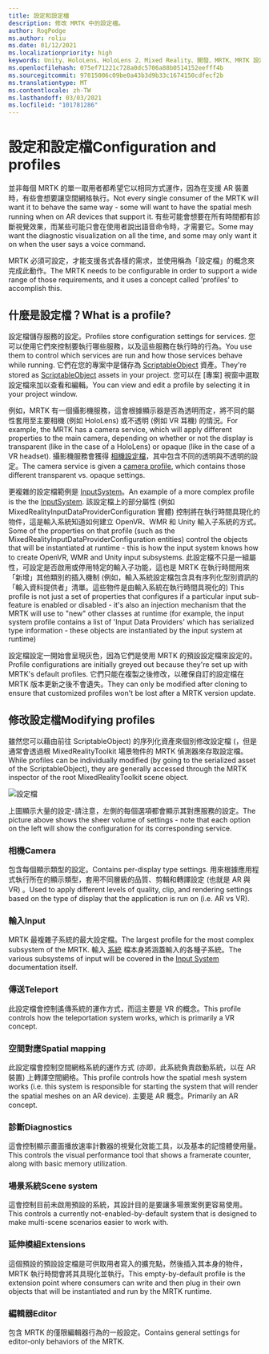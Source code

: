 ```yaml
---
title: 設定和設定檔
description: 修改 MRTK 中的設定檔。
author: RogPodge
ms.author: roliu
ms.date: 01/12/2021
ms.localizationpriority: high
keywords: Unity、HoloLens、HoloLens 2、Mixed Reality、開發、MRTK、MRTK 設定檔
ms.openlocfilehash: 075ef71221c728a0dc5706a88b0514152eefff4b
ms.sourcegitcommit: 97815006c09be0a43b3d9b33c1674150cdfecf2b
ms.translationtype: MT
ms.contentlocale: zh-TW
ms.lasthandoff: 03/03/2021
ms.locfileid: "101781286"
---
```

# <a name="configuration-and-profiles"></a><span data-ttu-id="6268b-104">設定和設定檔</span><span class="sxs-lookup"><span data-stu-id="6268b-104">Configuration and profiles</span></span>

<span data-ttu-id="6268b-105">並非每個 MRTK 的單一取用者都希望它以相同方式運作，因為在支援 AR 裝置時，有些會想要讓空間網格執行。</span><span class="sxs-lookup"><span data-stu-id="6268b-105">Not every single consumer of the MRTK will want it to behave the same way - some will want to have the spatial mesh running when on AR devices that support it.</span></span> <span data-ttu-id="6268b-106">有些可能會想要在所有時間都有診斷視覺效果，而某些可能只會在使用者說出語音命令時，才需要它。</span><span class="sxs-lookup"><span data-stu-id="6268b-106">Some may want the diagnostic visualization on all the time, and some may only want it on when the user says a voice command.</span></span>

<span data-ttu-id="6268b-107">MRTK 必須可設定，才能支援各式各樣的需求，並使用稱為「設定檔」的概念來完成此動作。</span><span class="sxs-lookup"><span data-stu-id="6268b-107">The MRTK needs to be configurable in order to support a wide range of those requirements, and it uses a concept called 'profiles' to accomplish this.</span></span>

## <a name="what-is-a-profile"></a><span data-ttu-id="6268b-108">什麼是設定檔？</span><span class="sxs-lookup"><span data-stu-id="6268b-108">What is a profile?</span></span>

<span data-ttu-id="6268b-109">設定檔儲存服務的設定。</span><span class="sxs-lookup"><span data-stu-id="6268b-109">Profiles store configuration settings for services.</span></span> <span data-ttu-id="6268b-110">您可以使用它們來控制要執行哪些服務，以及這些服務在執行時的行為。</span><span class="sxs-lookup"><span data-stu-id="6268b-110">You use them to control which services are run and how those services behave while running.</span></span> <span data-ttu-id="6268b-111">它們在您的專案中是儲存為 [ScriptableObject](https://docs.unity3d.com/Manual/class-ScriptableObject.html) 資產。</span><span class="sxs-lookup"><span data-stu-id="6268b-111">They're stored as [ScriptableObject](https://docs.unity3d.com/Manual/class-ScriptableObject.html) assets in your project.</span></span> <span data-ttu-id="6268b-112">您可以在 [專案] 視窗中選取設定檔來加以查看和編輯。</span><span class="sxs-lookup"><span data-stu-id="6268b-112">You can view and edit a profile by selecting it in your project window.</span></span>

<span data-ttu-id="6268b-113">例如，MRTK 有一個攝影機服務，這會根據顯示器是否為透明而定，將不同的屬性套用至主要相機 (例如 HoloLens) 或不透明 (例如 VR 耳機) 的情況。</span><span class="sxs-lookup"><span data-stu-id="6268b-113">For example, the MRTK has a camera service, which will apply different properties to the main camera, depending on whether or not the display is transparent (like in the case of a HoloLens) or opaque (like in the case of a VR headset).</span></span> <span data-ttu-id="6268b-114">攝影機服務會獲得 [相機設定檔](https://github.com/microsoft/MixedRealityToolkit-Unity/blob/mrtk_development/Assets/MRTK/Core/Definitions/CameraSystem/MixedRealityCameraProfile.cs)，其中包含不同的透明與不透明的設定。</span><span class="sxs-lookup"><span data-stu-id="6268b-114">The camera service is given a [camera profile](https://github.com/microsoft/MixedRealityToolkit-Unity/blob/mrtk_development/Assets/MRTK/Core/Definitions/CameraSystem/MixedRealityCameraProfile.cs), which contains those different transparent vs. opaque settings.</span></span>

<span data-ttu-id="6268b-115">更複雜的設定檔範例是 [InputSystem](https://github.com/microsoft/MixedRealityToolkit-Unity/blob/mrtk_development/Assets/MRTK/Core/Definitions/InputSystem/MixedRealityInputSystemProfile.cs)。</span><span class="sxs-lookup"><span data-stu-id="6268b-115">An example of a more complex profile is the the [InputSystem](https://github.com/microsoft/MixedRealityToolkit-Unity/blob/mrtk_development/Assets/MRTK/Core/Definitions/InputSystem/MixedRealityInputSystemProfile.cs).</span></span>
<span data-ttu-id="6268b-116">該設定檔上的部分屬性 (例如 MixedRealityInputDataProviderConfiguration 實體) 控制將在執行時間具現化的物件，這是輸入系統知道如何建立 OpenVR、WMR 和 Unity 輸入子系統的方式。</span><span class="sxs-lookup"><span data-stu-id="6268b-116">Some of the properties on that profile (such as the MixedRealityInputDataProviderConfiguration entities) control the objects that will be instantiated at runtime - this is how the input system knows how to create OpenVR, WMR and Unity input subsystems.</span></span> <span data-ttu-id="6268b-117">此設定檔不只是一組屬性，可設定是否啟用或停用特定的輸入子功能，這也是 MRTK 在執行時間用來「新增」其他類別的插入機制 (例如，輸入系統設定檔包含具有序列化型別資訊的「輸入資料提供者」清單。這些物件是由輸入系統在執行時間具現化的) </span><span class="sxs-lookup"><span data-stu-id="6268b-117">This profile is not just a set of properties that configures if a particular input sub-feature is enabled or disabled - it's also an injection mechanism that the MRTK will use to "new" other classes at runtime (for example, the input system profile contains a list of 'Input Data Providers' which has serialized type information - these objects are instantiated by the input system at runtime)</span></span>

<span data-ttu-id="6268b-118">設定檔設定一開始會呈現灰色，因為它們是使用 MRTK 的預設設定檔來設定的。</span><span class="sxs-lookup"><span data-stu-id="6268b-118">Profile configurations are initially greyed out because they're set up with MRTK's default profiles.</span></span>
<span data-ttu-id="6268b-119">它們只能在複製之後修改，以確保自訂的設定檔在 MRTK 版本更新之後不會遺失。</span><span class="sxs-lookup"><span data-stu-id="6268b-119">They can only be modified after cloning to ensure that customized profiles won't be lost after a MRTK version update.</span></span>

## <a name="modifying-profiles"></a><span data-ttu-id="6268b-120">修改設定檔</span><span class="sxs-lookup"><span data-stu-id="6268b-120">Modifying profiles</span></span>

<span data-ttu-id="6268b-121">雖然您可以藉由前往 ScriptableObject) 的序列化資產來個別修改設定檔 (，但是通常會透過根 MixedRealityToolkit 場景物件的 MRTK 偵測器來存取設定檔。</span><span class="sxs-lookup"><span data-stu-id="6268b-121">While profiles can be individually modified (by going to the serialized asset of the ScriptableObject), they are generally accessed through the MRTK inspector of the root MixedRealityToolkit scene object.</span></span>

![設定檔](../features/images/profiles/input_profile.png)

<span data-ttu-id="6268b-123">上圖顯示大量的設定-請注意，左側的每個選項都會顯示其對應服務的設定。</span><span class="sxs-lookup"><span data-stu-id="6268b-123">The picture above shows the sheer volume of settings - note that each option on the left will show the configuration for its corresponding service.</span></span>

### <a name="camera"></a><span data-ttu-id="6268b-124">相機</span><span class="sxs-lookup"><span data-stu-id="6268b-124">Camera</span></span>

<span data-ttu-id="6268b-125">包含每個顯示類型的設定。</span><span class="sxs-lookup"><span data-stu-id="6268b-125">Contains per-display type settings.</span></span> <span data-ttu-id="6268b-126">用來根據應用程式執行所在的顯示類型，套用不同層級的品質、剪輯和轉譯設定 (也就是 AR 與 VR) 。</span><span class="sxs-lookup"><span data-stu-id="6268b-126">Used to apply different levels of quality, clip, and rendering settings based on the type of display that the application is run on (i.e. AR vs VR).</span></span>

### <a name="input"></a><span data-ttu-id="6268b-127">輸入</span><span class="sxs-lookup"><span data-stu-id="6268b-127">Input</span></span>

<span data-ttu-id="6268b-128">MRTK 最複雜子系統的最大設定檔。</span><span class="sxs-lookup"><span data-stu-id="6268b-128">The largest profile for the most complex subsystem of the MRTK.</span></span> <span data-ttu-id="6268b-129">輸入 [系統](../architecture/terminology.md) 檔本身將涵蓋輸入的各種子系統。</span><span class="sxs-lookup"><span data-stu-id="6268b-129">The various subsystems of input will be covered in the [Input System](../architecture/terminology.md) documentation itself.</span></span>

### <a name="teleport"></a><span data-ttu-id="6268b-130">傳送</span><span class="sxs-lookup"><span data-stu-id="6268b-130">Teleport</span></span>

<span data-ttu-id="6268b-131">此設定檔會控制遙傳系統的運作方式，而這主要是 VR 的概念。</span><span class="sxs-lookup"><span data-stu-id="6268b-131">This profile controls how the teleportation system works, which is primarily a VR concept.</span></span>

### <a name="spatial-mapping"></a><span data-ttu-id="6268b-132">空間對應</span><span class="sxs-lookup"><span data-stu-id="6268b-132">Spatial mapping</span></span>

<span data-ttu-id="6268b-133">此設定檔會控制空間網格系統的運作方式 (亦即，此系統負責啟動系統，以在 AR 裝置) 上轉譯空間網格。</span><span class="sxs-lookup"><span data-stu-id="6268b-133">This profile controls how the spatial mesh system works (i.e. this system is responsible for starting the system that will render the spatial meshes on an AR device).</span></span> <span data-ttu-id="6268b-134">主要是 AR 概念。</span><span class="sxs-lookup"><span data-stu-id="6268b-134">Primarily an AR concept.</span></span>

### <a name="diagnostics"></a><span data-ttu-id="6268b-135">診斷</span><span class="sxs-lookup"><span data-stu-id="6268b-135">Diagnostics</span></span>

<span data-ttu-id="6268b-136">這會控制顯示畫面播放速率計數器的視覺化效能工具，以及基本的記憶體使用量。</span><span class="sxs-lookup"><span data-stu-id="6268b-136">This controls the visual performance tool that shows a framerate counter, along with basic memory utilization.</span></span>

### <a name="scene-system"></a><span data-ttu-id="6268b-137">場景系統</span><span class="sxs-lookup"><span data-stu-id="6268b-137">Scene system</span></span>

<span data-ttu-id="6268b-138">這會控制目前未啟用預設的系統，其設計目的是要讓多場景案例更容易使用。</span><span class="sxs-lookup"><span data-stu-id="6268b-138">This controls a currently not-enabled-by-default system that is designed to make multi-scene scenarios easier to work with.</span></span>

### <a name="extensions"></a><span data-ttu-id="6268b-139">延伸模組</span><span class="sxs-lookup"><span data-stu-id="6268b-139">Extensions</span></span>

<span data-ttu-id="6268b-140">這個預設的預設設定檔是可供取用者寫入的擴充點，然後插入其本身的物件，MRTK 執行時間會將其具現化並執行。</span><span class="sxs-lookup"><span data-stu-id="6268b-140">This empty-by-default profile is the extension point where consumers can write and then plug in their own objects that will be instantiated and run by the MRTK runtime.</span></span>

### <a name="editor"></a><span data-ttu-id="6268b-141">編輯器</span><span class="sxs-lookup"><span data-stu-id="6268b-141">Editor</span></span>

<span data-ttu-id="6268b-142">包含 MRTK 的僅限編輯器行為的一般設定。</span><span class="sxs-lookup"><span data-stu-id="6268b-142">Contains general settings for editor-only behaviors of the MRTK.</span></span>
